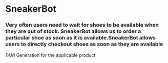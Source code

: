 # SneakerBot
<h3> Very often users need to wait for shoes to be available when they are out of stock.
SneakerBot allows us to order a particular shoe as soon as it is available.SneakerBot allows users to directly checkout shoes as soon as they are available</h3>

1)Url Generation for the applicable product
